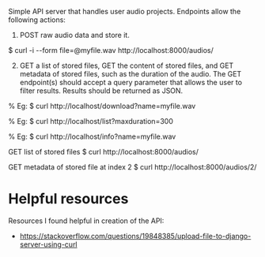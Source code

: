 Simple API server that handles user audio projects. Endpoints allow the following actions: 

1. POST raw audio data and store it. 

$ curl -i --form file=@myfile.wav http://localhost:8000/audios/

2. GET a list of stored files, GET the content of stored files, and GET metadata of stored files, such as the duration of the audio. The GET endpoint(s) should accept a query parameter that allows the user to filter results. Results should be returned as JSON. 

% Eg: $ curl http://localhost/download?name=myfile.wav 

% Eg: $ curl http://localhost/list?maxduration=300 

% Eg: $ curl http://localhost/info?name=myfile.wav 

GET list of stored files
$ curl http://localhost:8000/audios/

GET metadata of stored file at index 2
$ curl http://localhost:8000/audios/2/


# Helpful resources
Resources I found helpful in creation of the API:
*  https://stackoverflow.com/questions/19848385/upload-file-to-django-server-using-curl